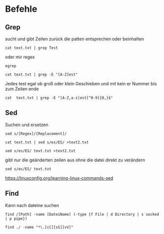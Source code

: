 # Befehle

## Grep

sucht und gibt Zeilen zurück die patten entsprechen oder beinhalten

`cat text.txt | grep Test`

oder mir regex

`egrep`

`cat text.txt | grep -E "[A-Z]est"`

Jedes test egal ob groß oder klein Geschieben und mit kein er Nummer bis zum Zeilen ende

`cat  text.txt | grep -E "[A-Z,a-z]est[^0-9]{0,}$"`

## Sed

Suchen und ersetzen

`sed s/[Regex]/[Replacement]/`

`cat text.txt | sed s/es/ES/ >text2.txt`

`sed s/es/ES/ text.txt >text2.txt`

gibt nur die geänderten zeilen aus ohne die datei direkt zu verändern

`sed s/es/ES/ text.txt`

<https://linuxconfig.org/learning-linux-commands-sed>

## Find

Kann nach dateine suchen

`find /[Path] -name [DateiName] (-type {f File | d Directory | s socked | p pipe})`

`find ./ -name "*\.[cC][sS][vV]"`
